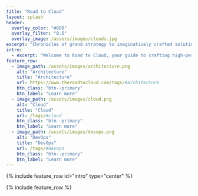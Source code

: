 ```yaml
---
title: "Road to Cloud"
layout: splash
header:
  overlay_color: "#000"
  overlay_filter: "0.5"
  overlay_image: /assets/images/clouds.jpg
excerpt: "Chronicles of grand strategy to imaginatively crafted solutions with creative implementations!"
intro: 
  - excerpt: "Welcome to Road to Cloud, your guide to crafting high-performance, cost-effective, and resilient solutions for your enterprise journey."
feature_row:
  - image_path: /assets/images/architecture.png
    alt: "Architecture"
    title: "Architecture"
    url: https://www.theroadtocloud.com/tags/#architecture
    btn_class: "btn--primary"
    btn_label: "Learn more"
  - image_path: /assets/images/cloud.png
    alt: "Cloud"
    title: "Cloud"
    url: /tags/#cloud
    btn_class: "btn--primary"
    btn_label: "Learn more"
  - image_path: /assets/images/devops.png
    alt: "DevOps"
    title: "DevOps"
    url: /tags/#devops
    btn_class: "btn--primary"
    btn_label: "Learn more"
---
```


{% include feature_row id="intro" type="center" %}

{% include feature_row %}
